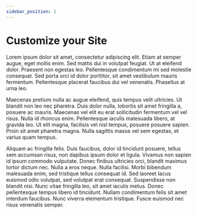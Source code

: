 ```yaml
---
sidebar_position: 1
---
```


# Customize your Site

Lorem ipsum dolor sit amet, consectetur adipiscing elit. Etiam at semper augue, eget mollis enim. Sed mattis dui in volutpat feugiat. Ut at eleifend dolor. Praesent non egestas leo. Pellentesque condimentum mi sed molestie consequat. Sed porta orci id dolor porttitor, sit amet vestibulum mauris fermentum. Pellentesque placerat faucibus dui vel venenatis. Phasellus at urna leo.

Maecenas pretium nulla ac augue eleifend, quis tempus velit ultricies. Ut blandit non leo nec pharetra. Duis dolor nulla, lobortis sit amet fringilla a, posuere ac mauris. Maecenas vel elit eu erat sollicitudin fermentum vel vel risus. Nulla id rhoncus enim. Pellentesque iaculis malesuada libero, at gravida leo. Ut elit magna, facilisis vel nisl tempus, posuere posuere sapien. Proin sit amet pharetra magna. Nulla sagittis massa vel sem egestas, et varius quam tempus.

Aliquam ac fringilla felis. Duis faucibus, dolor id tincidunt posuere, tellus sem accumsan risus, non dapibus ipsum dolor et ligula. Vivamus non sapien id ipsum commodo vulputate. Donec finibus ultricies orci, blandit maximus tortor dictum nec. Nulla a eros neque. Nulla facilisi. Morbi bibendum malesuada enim, sed tristique tellus consequat id. Sed laoreet lacus euismod odio volutpat, sed volutpat erat consequat. Suspendisse non blandit nisi. Nunc vitae fringilla leo, sit amet iaculis metus. Donec pellentesque tempus libero id tincidunt. Nullam condimentum felis sit amet interdum faucibus. Nunc viverra elementum tristique. Fusce euismod nec risus venenatis semper.
